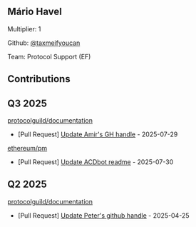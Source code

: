 
## Mário Havel
Multiplier: 1

Github: [@taxmeifyoucan](https://github.com/taxmeifyoucan)

Team: Protocol Support (EF)

## Contributions

## Q3 2025


[protocolguild/documentation](https://github.com/protocolguild/documentation)
* [Pull Request] [Update Amir's GH handle](https://github.com/protocolguild/documentation/pull/391) - 2025-07-29

[ethereum/pm](https://github.com/ethereum/pm)
* [Pull Request] [Update ACDbot readme](https://github.com/ethereum/pm/pull/1647) - 2025-07-30
## Q2 2025

[protocolguild/documentation](https://github.com/protocolguild/documentation)
* [Pull Request] [Update Peter's github handle](https://github.com/protocolguild/documentation/pull/352) - 2025-04-25
